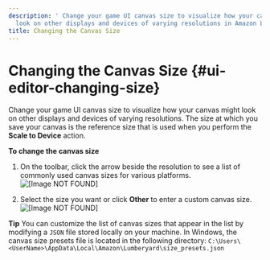 ```yaml
---
description: ' Change your game UI canvas size to visualize how your canvas might
  look on other displays and devices of varying resolutions in Amazon Lumberyard. '
title: Changing the Canvas Size
---
```

# Changing the Canvas Size {#ui-editor-changing-size}

Change your game UI canvas size to visualize how your canvas might look on other displays and devices of varying resolutions\. The size at which you save your canvas is the reference size that is used when you perform the **Scale to Device** action\.

**To change the canvas size**

1. On the toolbar, click the arrow beside the resolution to see a list of commonly used canvas sizes for various platforms\.
![\[Image NOT FOUND\]](/images/userguide/game_ui_editor/ui-canvas-change-size.png)

1. Select the size you want or click **Other** to enter a custom canvas size\.
![\[Image NOT FOUND\]](/images/userguide/game_ui_editor/ui-canvas-select-size.png)

**Tip**
You can customize the list of canvas sizes that appear in the list by modifying a `JSON` file stored locally on your machine\. In Windows, the canvas size presets file is located in the following directory:
`C:\Users\<UserName>\AppData\Local\Amazon\Lumberyard\size_presets.json`